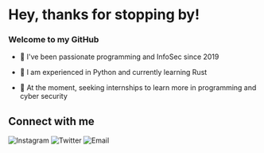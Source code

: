 # Hey, thanks for stopping by!

### Welcome to my GitHub

- 🌱 I've been passionate programming and InfoSec since 2019 

- 📝 I am experienced in Python and currently learning Rust

- 💼 At the moment, seeking internships to learn more in programming and cyber security

## Connect with me

![Instagram](https://img.shields.io/badge/Instagram-inc0gnit0.offical-red) ![Twitter](https://img.shields.io/badge/Twitter-iinc0gnit0-red) ![Email](https://img.shields.io/badge/Email-iinc0gnit0-red)

